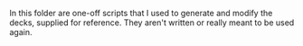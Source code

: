 In this folder are one-off scripts that I used to generate and modify the decks, supplied for reference. They aren't written or really meant to be used again.